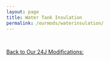 ```yaml
---
layout: page
title: Water Tank Insulation
permalink: /ourmods/waterinsulation/
---
```

<br>

[Back to Our 24J Modifications:](/ourmods/)

